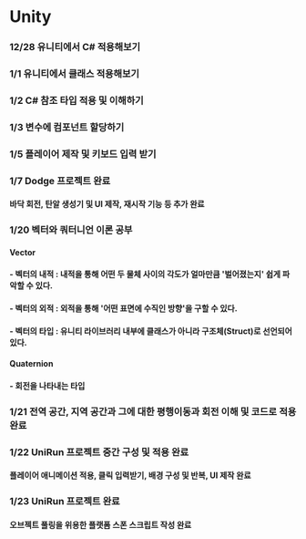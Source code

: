 # Unity

### 12/28 유니티에서 C# 적용해보기
### 1/1 유니티에서 클래스 적용해보기
### 1/2 C# 참조 타입 적용 및 이해하기
### 1/3 변수에 컴포넌트 할당하기
### 1/5 플레이어 제작 및 키보드 입력 받기
### 1/7 Dodge 프로젝트 완료
####  바닥 회전, 탄알 생성기 및 UI 제작, 재시작 기능 등 추가 완료
### 1/20 벡터와 쿼터니언 이론 공부
####  Vector
####   - 벡터의 내적 : 내적을 통해 어떤 두 물체 사이의 각도가 얼마만큼 '벌어졌는지' 쉽게 파악할 수 있다.
####   - 벡터의 외적 : 외적을 통해 '어떤 표면에 수직인 방향'을 구할 수 있다.
####   - 벡터의 타입 : 유니티 라이브러리 내부에 클래스가 아니라 구조체(Struct)로 선언되어 있다.
####  Quaternion
####   - 회전을 나타내는 타입
### 1/21 전역 공간, 지역 공간과 그에 대한 평행이동과 회전 이해 및 코드로 적용 완료
### 1/22 UniRun 프로젝트 중간 구성 및 적용 완료
####  플레이어 애니메이션 적용, 클릭 입력받기, 배경 구성 및 반복, UI 제작 완료
### 1/23 UniRun 프로젝트 완료
#### 오브젝트 풀링을 위용한 플랫폼 스폰 스크립트 작성 완료